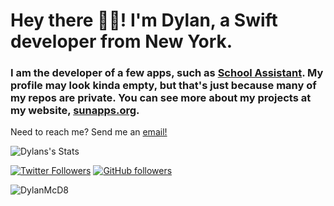 # Hey there 👋🏻!  I'm Dylan, a Swift developer from New York.

### I am the developer of a few apps, such as [School Assistant](sunapps.org/sa). My profile may look kinda empty, but that's just because many of my repos are private. You can see more about my projects at my website, [sunapps.org](https://sunapps.org).

Need to reach me? Send me an [email!](mailto:dylan@sunapps.org)



![Dylans's Stats](https://github-readme-stats.vercel.app/api?username=DylanMcD8&show_icons=true&count_private=true&theme=dark)

[![Twitter Followers](https://img.shields.io/twitter/follow/DylanMcD8?label=Followers&style=social)](https://twitter.com/DylanMcD8) 
[![GitHub followers](https://img.shields.io/github/followers/DylanMcD8?label=Followers&style=social)](https://github.com/DylanMcD8/)
<p align="left"> <img src="https://komarev.com/ghpvc/?username=DylanMcD8" alt="DylanMcD8" /> </p>
